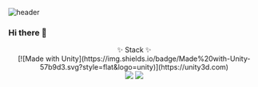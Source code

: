 ![header](https://capsule-render.vercel.app/api?type=wave&color=auto&height=200&section=header&text=&fontSize=90)

### Hi there 👋

<div align="center">
	✨ Stack ✨
</div>

<div align="center">
	[![Made with Unity](https://img.shields.io/badge/Made%20with-Unity-57b9d3.svg?style=flat&logo=unity)](https://unity3d.com)
</div>

<div align="center">
	<img src="https://img.shields.io/badge/HTML5-E34F26?style=flat&logo=HTML5&logoColor=white" />
	<img src="https://img.shields.io/badge/CSS3-1572B6?style=flat&logo=CSS3&logoColor=white" />
</div>
